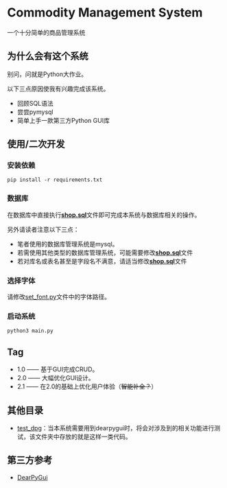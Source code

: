 # Commodity Management System
一个十分简单的商品管理系统
## 为什么会有这个系统
别问，问就是Python大作业。

以下三点原因使我有兴趣完成该系统。
- 回顾SQL语法
- 尝尝pymysql
- 简单上手一款第三方Python GUI库
## 使用/二次开发
### 安装依赖
```shell
pip install -r requirements.txt
```

### 数据库
在数据库中直接执行[**shop.sql**](shop.sql)文件即可完成本系统与数据库相关的操作。

另外请读者注意以下三点：
- 笔者使用的数据库管理系统是mysql。
- 若需使用其他类型的数据库管理系统，可能需要修改[**shop.sql**](shop.sql)文件
- 若对库名或表名甚至是字段名不满意，请适当修改[**shop.sql**](shop.sql)文件

### 选择字体
请修改[set_font.py](util/set_font.py)文件中的字体路径。

### 启动系统
```shell
python3 main.py
```
## Tag
- 1.0 —— 基于GUI完成CRUD。
- 2.0 —— 大幅优化GUI设计。
- 2.1 —— 在2.0的基础上优化用户体验（~~智能补全？~~）
## 其他目录
- [test_dpg](test_dpg)：当本系统需要用到dearpygui时，将会对涉及到的相关功能进行测试，该文件夹中存放的就是这样一类代码。

## 第三方参考
- [DearPyGui](https://github.com/hoffstadt/DearPyGui)
